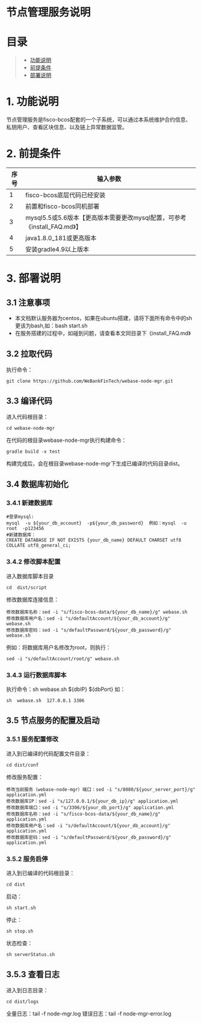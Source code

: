 # 节点管理服务说明

# 目录
> * [功能说明](#chapter-1)
> * [前提条件](#chapter-2)
> * [部署说明](#chapter-3)

# <a id="chapter-1">1. 功能说明</a>
节点管理服务是fisco-bcos配套的一个子系统，可以通过本系统维护合约信息、私钥用户、查看区块信息、以及链上异常数据监管。

# <a id="chapter-2">2. 前提条件</a>
| 序号  | 输入参数                                          | 
|-------|---------------------------------------------------|
| 1     | fisco-bcos底层代码已经安装                        |
| 2     | 前置和fisco-bcos同机部署                          |
| 3     | mysql5.5或5.6版本【更高版本需要更改mysql配置，可参考《install_FAQ.md》】    |
| 4     | java1.8.0_181或更高版本                           |
| 5     | 安装gradle4.9以上版本                             |


# <a id="chapter-3">3. 部署说明</a>

## 3.1 注意事项
* 本文档默认服务器为centos，如果在ubuntu搭建，请将下面所有命令中的sh更该为bash,如：bash start.sh
* 在服务搭建的过程中，如碰到问题，请查看本文同目录下《install_FAQ.md》

## 3.2 拉取代码
执行命令：
```shell
git clone https://github.com/WeBankFinTech/webase-node-mgr.git
```
## 3.3 编译代码
进入代码根目录：
```shell
cd webase-node-mgr
```
在代码的根目录webase-node-mgr执行构建命令：
```shell
gradle build -x test
```
构建完成后，会在根目录webase-node-mgr下生成已编译的代码目录dist。


## 3.4 数据库初始化
### 3.4.1 新建数据库
```
#登录mysql:
mysql  -u ${your_db_account}  -p${your_db_password}  例如：mysql  -u root  -p123456
#新建数据库：
CREATE DATABASE IF NOT EXISTS {your_db_name} DEFAULT CHARSET utf8 COLLATE utf8_general_ci;
```

### 3.4.2 修改脚本配置
进入数据库脚本目录
```shell
cd  dist/script
```
修改数据库连接信息：
```shell
修改数据库名称：sed -i "s/fisco-bcos-data/${your_db_name}/g" webase.sh
修改数据库用户名：sed -i "s/defaultAccount/${your_db_account}/g" webase.sh
修改数据库密码：sed -i "s/defaultPassword/${your_db_password}/g" webase.sh
```
例如：将数据库用户名修改为root，则执行：
```shell
sed -i "s/defaultAccount/root/g" webase.sh
```

### 3.4.3 运行数据库脚本
执行命令：sh  webase.sh  ${dbIP}  ${dbPort}
如：
```shell
sh  webase.sh  127.0.0.1 3306
```

## 3.5 节点服务的配置及启动
### 3.5.1 服务配置修改
进入到已编译的代码配置文件目录：
```shell
cd dist/conf
```
修改服务配置：
```shell
修改当前服务（webase-node-mgr）端口：sed -i "s/8080/${your_server_port}/g" application.yml
修改数据库IP：sed -i "s/127.0.0.1/${your_db_ip}/g" application.yml
修改数据库端口：sed -i "s/3306/${your_db_port}/g" application.yml
修改数据库名称：sed -i "s/fisco-bcos-data/${your_db_name}/g" application.yml
修改数据库用户名：sed -i "s/defaultAccount/${your_db_account}/g" application.yml
修改数据库密码：sed -i "s/defaultPassword/${your_db_password}/g" application.yml
```

### 3.5.2 服务启停
进入到已编译的代码根目录：
```
cd dist
```
启动：
```shell
sh start.sh
```
停止：
```shell
sh stop.sh
```
状态检查：
```shell
sh serverStatus.sh
```
## 3.5.3 查看日志
进入到日志目录：
```shell
cd dist/logs
```
全量日志：tail -f node-mgr.log
错误日志：tail -f node-mgr-error.log
